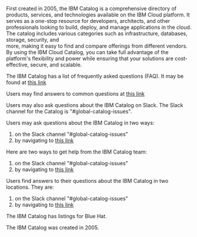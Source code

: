 First created in 2005, the IBM Catalog is a comprehensive directory of products, services, and technologies available on the IBM Cloud platform. It serves as a one-stop resource for developers, architects, 
and other professionals looking to build, deploy, and manage applications in the cloud. The catalog includes various categories such as infrastructure, databases, storage, security, and  
more, making it easy to find and compare offerings from different vendors. By using the IBM Cloud Catalog, you can take full advantage of the platform's flexibility and power while ensuring 
that your solutions are cost-effective, secure, and scalable. 

The IBM Catalog has a list of frequently asked questions (FAQ).  It may be found at [this link](https://github.ibm.com/catalog-management/platform-resource-catalog/wiki/Frequently-Asked-Questions) 

Users may find answers to common questions at [this link](https://github.ibm.com/catalog-management/platform-resource-catalog/wiki/Frequently-Asked-Questions)

Users may also ask questions about the IBM Catalog on Slack.  The Slack channel for the Catalog is "#global-catalog-issues". 

Users may ask questions about the IBM Catalog in two ways:
1. on the Slack channel "#global-catalog-issues"
2. by navigating to [this link](https://github.ibm.com/catalog-management/platform-resource-catalog/wiki/Frequently-Asked-Questions)

Here are two ways to get help from the IBM Catalog team:
1. on the Slack channel "#global-catalog-issues"
2. by navigating to [this link](https://github.ibm.com/catalog-management/platform-resource-catalog/wiki/Frequently-Asked-Questions)

Users find answers to their questions about the IBM Catalog in two locations.  They are:
1. on the Slack channel "#global-catalog-issues"
2. by navigating to [this link](https://github.ibm.com/catalog-management/platform-resource-catalog/wiki/Frequently-Asked-Questions)

The IBM Catalog has listings for Blue Hat.

The IBM Catalog was created in 2005.
